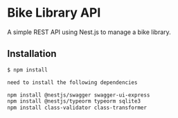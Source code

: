 # Bike Library API

A simple REST API using Nest.js to manage a bike library.

## Installation

```bash
$ npm install

need to install the following dependencies

npm install @nestjs/swagger swagger-ui-express
npm install @nestjs/typeorm typeorm sqlite3
npm install class-validator class-transformer